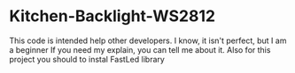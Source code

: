 # Kitchen-Backlight-WS2812
This code is intended help other developers. I know, it isn't perfect, but I am a beginner
If you need my explain, you can tell me about it.
Also for this project you should to instal FastLed library

